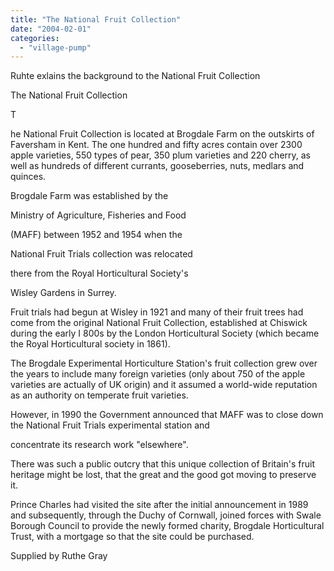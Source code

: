 ```yaml
---
title: "The National Fruit Collection"
date: "2004-02-01"
categories: 
  - "village-pump"
---
```


Ruhte exlains the background to the National Fruit Collection

The National Fruit Collection

T

he National Fruit Collection is located at Brogdale Farm on the outskirts of Faversham in Kent. The one hundred and fifty acres contain over 2300 apple varieties, 550 types of pear, 350 plum varieties and 220 cherry, as well as hundreds of different currants, gooseberries, nuts, medlars and quinces.

Brogdale Farm was established by the

Ministry of Agriculture, Fisheries and Food

(MAFF) between 1952 and 1954 when the

National Fruit Trials collection was relocated

there from the Royal Horticultural Society's

Wisley Gardens in Surrey.

Fruit trials had begun at Wisley in 1921 and many of their fruit trees had come from the original National Fruit Collection, established at Chiswick during the early I 800s by the London Horticultural Society (which became the Royal Horticultural society in 1861).

The Brogdale Experimental Horticulture Station's fruit collection grew over the years to include many foreign varieties (only about 750 of the apple varieties are actually of UK origin) and it assumed a world-wide reputation as an authority on temperate fruit varieties.

However, in 1990 the Government announced that MAFF was to close down the National Fruit Trials experimental station and

concentrate its research work "elsewhere".

There was such a public outcry that this unique collection of Britain's fruit heritage might be lost, that the great and the good got moving to preserve it.

Prince Charles had visited the site after the initial announcement in 1989 and subsequently, through the Duchy of Cornwall, joined forces with Swale Borough Council to provide the newly formed charity, Brogdale Horticultural Trust, with a mortgage so that the site could be purchased.

Supplied by Ruthe Gray
